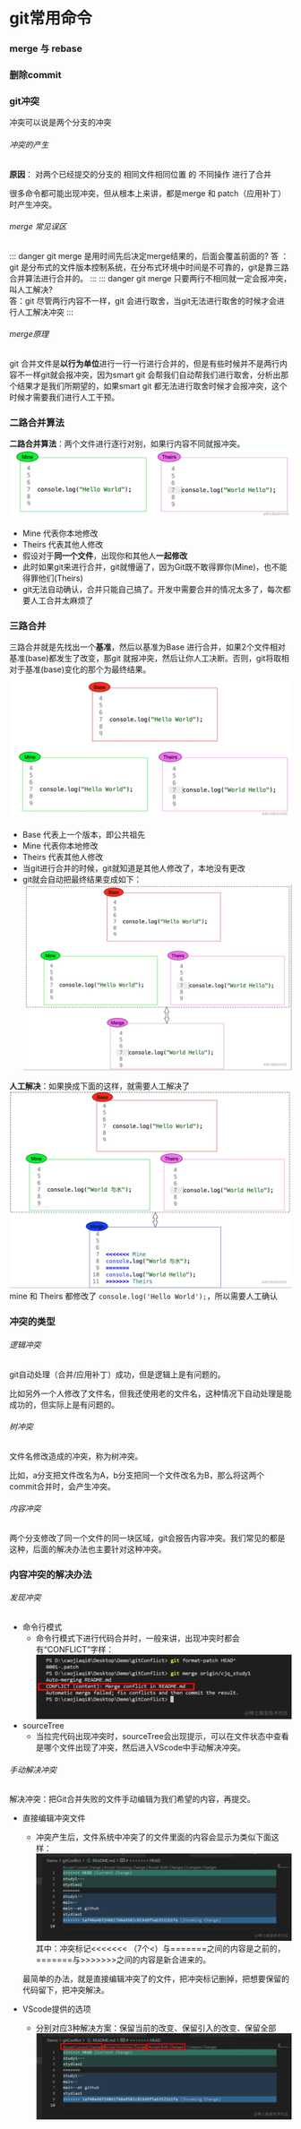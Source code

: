 <TitleList></TitleList>

# git常用命令

### merge 与 rebase

### 删除commit

### git冲突
冲突可以说是<Te d>两个分支</Te>的冲突
###### 冲突的产生
**原因**： 对两个已经提交的分支的 相同文件相同位置 的 不同操作 进行了合并  

很多命令都可能出现冲突，但从根本上来讲，都是<Te d>merge</Te> 和 <Te d>patch</Te>（应用补丁）时产生冲突。  
###### merge 常见误区
::: danger git merge 是用时间先后决定merge结果的，后面会覆盖前面的?
答 ：git 是分布式的文件版本控制系统，在分布式环境中时间是不可靠的，git是靠<Te d>三路合并算法</Te>进行合并的。
:::
::: danger git merge 只要两行不相同就一定会报冲突，叫人工解决?  
答：git 尽管两行内容不一样，git 会进行取舍，当git无法进行取舍的时候才会进行人工解决冲突
:::

###### merge原理
git 合并文件是**以行为单位**进行一行一行进行合并的，但是有些时候并不是两行内容不一样git就会报冲突，因为smart git 会帮我们自动帮我们进行取舍，分析出那个结果才是我们所期望的，如果smart git 都无法进行取舍时候才会报冲突，这个时候才需要我们进行人工干预。

### 二路合并算法
**二路合并算法**：两个文件进行逐行对别，如果行内容不同就报冲突。
![An image](./images/git1.png)
- Mine 代表你本地修改 
- Theirs 代表其他人修改
- 假设对于**同一个文件**，出现你和其他人**一起修改**
- 此时如果git来进行合并，git就懵逼了，因为Git既不敢得罪你(Mine)，也不能得罪他们(Theirs) 
- git无法自动确认，合并只能自己搞了。开发中需要合并的情况太多了，每次都要人工合并太麻烦了

### 三路合并
三路合并就是先找出一个**基准**，然后以基准为Base 进行合并，如果2个文件相对基准(base)都发生了改变，那git 就报冲突，然后让你人工决断。否则，git将取相对于基准(base)变化的那个为最终结果。
![An image](./images/git2.png)
- Base 代表上一个版本，即公共祖先 
- Mine 代表你本地修改
- Theirs 代表其他人修改
- 当git进行合并的时候，git就知道是其他人修改了，本地没有更改
- git就会自动把最终结果变成如下：
![An image](./images/git3.png)  

**人工解决**：如果换成下面的这样，就需要人工解决了
![An image](./images/git4.png)
mine 和 Theirs 都修改了 `console.log('Hello World');`，所以需要人工确认

### 冲突的类型
###### 逻辑冲突
git自动处理（合并/应用补丁）成功，但是逻辑上是有问题的。  

比如另外一个人修改了文件名，但我还使用老的文件名，这种情况下自动处理是能成功的，但实际上是有问题的。
###### 树冲突
文件名修改造成的冲突，称为树冲突。  

比如，a分支把文件改名为A，b分支把同一个文件改名为B，那么将这两个commit合并时，会产生冲突。
###### 内容冲突
两个分支修改了同一个文件的同一块区域，git会报告内容冲突。我们常见的都是这种，后面的解决办法也主要针对这种冲突。

### 内容冲突的解决办法
###### 发现冲突
- 命令行模式
  - 命令行模式下进行代码合并时，一般来讲，出现冲突时都会有“CONFLICT”字样：
  ![An image](./images/git6.png)
- sourceTree
  - 当拉完代码出现冲突时，sourceTree会出现提示，可以在文件状态中查看是哪个文件出现了冲突，然后进入VScode中手动解决冲突。
  
###### 手动解决冲突
解决冲突：把Git合并失败的文件手动编辑为我们希望的内容，再提交。  
- 直接编辑冲突文件
  - 冲突产生后，文件系统中冲突了的文件里面的内容会显示为类似下面这样：
  ![An image](./images/git5.png)
  其中：冲突标记<<<<<<< （7个<）与=======之间的内容是之前的，=======与>>>>>>>之间的内容是新合进来的。  

  最简单的办法，就是直接编辑冲突了的文件，把冲突标记删掉，把想要保留的代码留下，把冲突解决。
- VScode提供的选项
  - 分别对应3种解决方案：保留当前的改变、保留引入的改变、保留全部
  ![An image](./images/git7.png)


